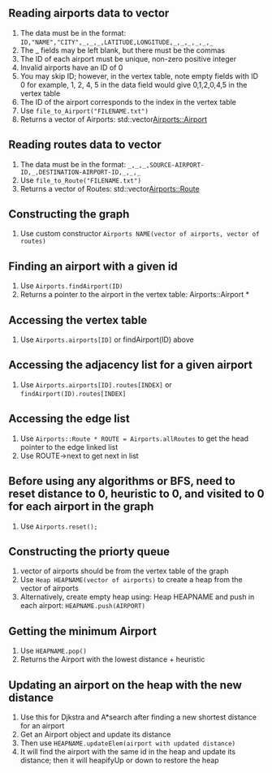 ## Reading airports data to vector
1. The data must be in the format: `ID,"NAME","CITY",_,_,_,LATITUDE,LONGITUDE,_,_,_,_,_,_`
2. The _ fields may be left blank, but there must be the commas
3. The ID of each airport must be unique, non-zero positive integer
4. Invalid airports have an ID of 0
5. You may skip ID; however, in the vertex table, note empty fields with ID 0
for example, 1, 2, 4, 5 in the data field would give 0,1,2,0,4,5 in the vertex table
6. The ID of the airport corresponds to the index in the vertex table
7. Use `file_to_Airport("FILENAME.txt")`
8. Returns a vector of Airports: std::vector<Airports::Airport>

## Reading routes data to vector
1. The data must be in the format: `_,_,_,SOURCE-AIRPORT-ID,_,DESTINATION-AIRPORT-ID,_,_,_`
2. Use `file_to_Route("FILENAME.txt")`
3. Returns a vector of Routes: std::vector<Airports::Route>

## Constructing the graph
1. Use custom constructor `Airports NAME(vector of airports, vector of routes)`

## Finding an airport with a given id
1. Use `Airports.findAirport(ID)`
2. Returns a pointer to the airport in the vertex table: Airports::Airport *

## Accessing the vertex table
1. Use `Airports.airports[ID]` or findAirport(ID) above

## Accessing the adjacency list for a given airport
1. Use `Airports.airports[ID].routes[INDEX]` or `findAirport(ID).routes[INDEX]`

## Accessing the edge list
1. Use `Airports::Route * ROUTE = Airports.allRoutes` to get the head pointer to the edge linked list
2. Use ROUTE->next to get next in list

## Before using any algorithms or BFS, need to reset distance to 0, heuristic to 0, and visited to 0 for each airport in the graph
1. Use `Airports.reset();`

## Constructing the priorty queue
1. vector of airports should be from the vertex table of the graph
2. Use `Heap HEAPNAME(vector of airports)` to create a heap from the vector of airports
3. Alternatively, create empty heap using: Heap HEAPNAME and push in each airport: `HEAPNAME.push(AIRPORT)`

## Getting the minimum Airport
1. Use `HEAPNAME.pop()`
2. Returns the Airport with the lowest distance + heuristic

## Updating an airport on the heap with the new distance
1. Use this for Djkstra and A*search after finding a new shortest distance for an airport
2. Get an Airport object and update its distance
3. Then use `HEAPNAME.updateElem(airport with updated distance)`
4. It will find the airport with the same id in the heap and update its distance; then it will
heapifyUp or down to restore the heap
